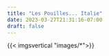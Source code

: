 ```yaml
---
title: "Les Pouilles... Italie"
date: 2023-03-27T21:31:16-07:00
draft: false
---
```


{{< imgsvertical "images/*">}}
